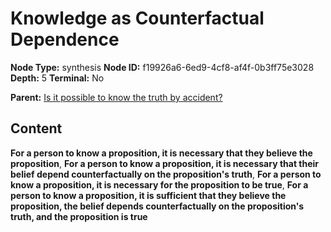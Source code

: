 # Knowledge as Counterfactual Dependence

**Node Type:** synthesis
**Node ID:** f19926a6-6ed9-4cf8-af4f-0b3ff75e3028
**Depth:** 5
**Terminal:** No

**Parent:** [Is it possible to know the truth by accident?](is-it-possible-to-know-the-truth-by-accident-antithesis-ddfaf244-8730-462b-9b3e-5e09c4084f2b.md)

## Content

**For a person to know a proposition, it is necessary that they believe the proposition**, **For a person to know a proposition, it is necessary that their belief depend counterfactually on the proposition's truth**, **For a person to know a proposition, it is necessary for the proposition to be true**, **For a person to know a proposition, it is sufficient that they believe the proposition, the belief depends counterfactually on the proposition's truth, and the proposition is true**
